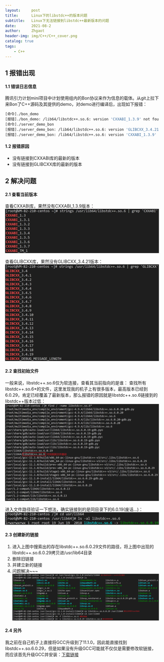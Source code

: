```yaml
---
layout:     post
title:      Linux下的libstdc++的版本问题
subtitle:   Linux下无法链接到libstdc++最新版本的问题
date:       2021-08-2
author:     Zhgaot
header-img: img/C++/C++_cover.png
catalog: true
tags:
    - C++
---
```


## 1 报错出现
#### 1.1 错误日志信息
腾讯引力计划mini项目中计划使用组内的Bon协议来作为信息的载体。从git上拉下来Bon了C++源码及其提供的demo，对demo进行编译后，出现如下报错：
```bash
[命令]./bon_demo
[报错]./bon_demo: /lib64/libstdc++.so.6: version 'CXXABI_1.3.9' not found (required by ./bon_demo)
[命令]./server_demo_bon
[报错]./server_demo_bon: /lib64/libstdc++.so.6: version 'GLIBCXX_3.4.21' not found (required by ./server_demo_bon) 
[报错]./server_demo_bon: /lib64/libstdc++.so.6: version 'CXXABI_1.3.9' not found (required by ./server_demo_bon)
```

#### 1.2 报错原因
- 没有链接到CXXABI库的最新的版本
- 没有链接到GLIBCXX库的最新的版本

## 2 解决问题
#### 2.1 查看当前版本
查看CXXABI库，果然没有CXXABI_1.3.9版本：
![](https://raw.githubusercontent.com/Zhgaot/Zhgaot.github.io/master/img/C++/libstdc++/edition_0.png)

查看GLIBCXX库，果然没有GLIBCXX_3.4.21版本：
![](https://raw.githubusercontent.com/Zhgaot/Zhgaot.github.io/master/img/C++/libstdc++/edition_1.png)

#### 2.2 查找初始文件
一般来说，libstdc++.so.6仅为软连接，查看其当前指向的是谁：
查找所有libstdc++.so.6*的文件，这里发现我的机子上有很多版本，最高版本已经到6.0.29，肯定已经覆盖了最新版本，那么报错的原因就是libstdc++.so.6链接到的libstdc++版本过低：
![](https://raw.githubusercontent.com/Zhgaot/Zhgaot.github.io/master/img/C++/libstdc++/edition_2.png)

进入文件路径验证一下想法，确实链接到的是同目录下的6.0.19(废话...)：
![](https://raw.githubusercontent.com/Zhgaot/Zhgaot.github.io/master/img/C++/libstdc++/edition_3.png)

#### 2.3 创建新的链接
1. 进入上图中搜索出的存在libstdc++.so.6.0.29文件的路径，将上图中出现的libstdc++.so.6.0.29拷贝进/usr/lib64目录
2. 删除旧链接
3. 并建立新的链接
4. 问题解决~~~
![](https://raw.githubusercontent.com/Zhgaot/Zhgaot.github.io/master/img/C++/libstdc++/edition_4.png)

#### 2.4 另外
我之前在自己机子上直接将GCC升级到了11.1.0，因此能直接找到libstdc++.so.6.0.29，但是如果没有升级GCC可能就不仅仅是需要修改软链接，而应该首先升级GCC并安装：[下载链接](http://ftp.tsukuba.wide.ad.jp/software/gcc/releases/)